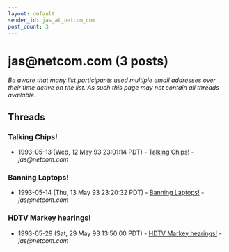 ```yaml
---
layout: default
sender_id: jas_at_netcom_com
post_count: 3
---
```


# jas<span>@</span>netcom.com (3 posts)

_Be aware that many list participants used multiple email addresses over their time active on the list. As such this page may not contain all threads available._

## Threads

### Talking Chips!
+ 1993-05-13 (Wed, 12 May 93 23:01:14 PDT) - [Talking Chips!](/archive/1993/05/3cea13a23eef3d435211ee9c4c4d6c7f0f76b34386fac462d022efc45211c880) - _jas@netcom.com_

### Banning Laptops!
+ 1993-05-14 (Thu, 13 May 93 23:20:32 PDT) - [Banning Laptops!](/archive/1993/05/6614bdf42135980768d0163f987791aa92f61d89fdcc0e1baa2d5ec60678d048) - _jas@netcom.com_

### HDTV Markey hearings!
+ 1993-05-29 (Sat, 29 May 93 13:50:00 PDT) - [HDTV Markey hearings!](/archive/1993/05/c9ef743a11450f642234c14371cccc3c9ad82290a06a2c584c112ad9ef21203f) - _jas@netcom.com_


